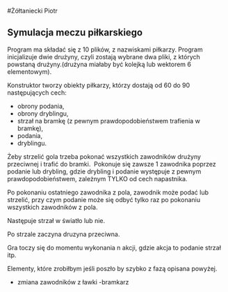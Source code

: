 #Żółtaniecki Piotr 
## Symulacja meczu piłkarskiego

Program ma składać się z 10 plików, z nazwiskami piłkarzy. Program inicjalizuje dwie drużyny, czyli zostają wybrane dwa pliki, z których powstaną drużyny.(drużyna miałaby być kolejką lub wektorem 6 elementowym).

Konstruktor tworzy obiekty piłkarzy, którzy dostają od 60 do 90 następujących cech:

- obrony podania,
- obrony dryblingu,
- strzał na bramkę (z pewnym prawdopodobieństwem trafienia w bramkę), 
- podania, 
- dryblingu.

Żeby strzelić gola trzeba pokonać wszystkich zawodników drużyny przeciwnej i trafić do bramki.
 Pokonuje się zawsze 1 zawodnika poprzez podanie lub drybling, gdzie drybling i podanie występuje z pewnym prawdopodobieństwem, zależnym TYLKO od cech napastnika.

Po pokonaniu ostatniego zawodnika z pola, zawodnik może podać lub strzelić, przy czym podanie może się odbyć tylko raz po pokonaniu wszystkich zawodników z pola.

Następuje strzał w światło lub nie. 

Po strzale zaczyna druzyna przeciwna.

Gra toczy się do momentu wykonania n akcji, gdzie akcja to podanie strzał itp.

Elementy, które zrobiłbym jeśli poszło by szybko z fazą opisana powyżej.

- zmiana zawodników z ławki
-bramkarz


